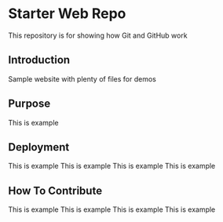 # Starter Web Repo

This repository is for showing how Git and GitHub work

## Introduction

Sample website with plenty of files for demos

## Purpose

This is example

## Deployment

This is example
This is example
This is example
This is example

## How To Contribute

This is example
This is example
This is example
This is example

